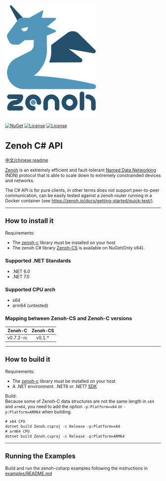 ![zenoh banner](./zenoh-dragon.png)

[![NuGet](https://img.shields.io/nuget/v/Zenoh-CS?color=blue)](https://www.nuget.org/packages/Zenoh-CS/)
[![License](https://img.shields.io/badge/License-EPL%202.0-blue)](https://choosealicense.com/licenses/epl-2.0/)
[![License](https://img.shields.io/badge/License-Apache%202.0-blue.svg)](https://opensource.org/licenses/Apache-2.0)

# Zenoh C# API

[中文/chinese readme](https://github.com/sanri/zenoh-csharp/blob/master/README.zh.md)

[Zenoh](http://zenoh.io) is an extremely efficient and fault-tolerant [Named Data Networking](http://named-data.net) (NDN) protocol that is able to scale down to extremely constrainded devices and networks.

The C# API is for pure clients, in other terms does not support peer-to-peer communication, 
can be easily tested against a zenoh router running in a Docker container (see https://zenoh.io/docs/getting-started/quick-test/).


-------------------------------
## How to install it

Requirements:
- The [zenoh-c](https://github.com/eclipse-zenoh/zenoh-c) library must be installed on your host
- The zenoh C# library [Zenoh-CS](https://www.nuget.org/packages/Zenoh-CS/) is available on NuGet(Only x64).

### Supported .NET Standards
- .NET 6.0
- .NET 7.0

### Supported CPU arch
- x64
- arm64 (untested)

### Mapping between Zenoh-CS and Zenoh-C versions
|  Zenoh-C  | Zenoh-CS |
|:---------:|:--------:|
| v0.7.2-rc |  v0.1.*  |


-------------------------------
## How to build it

Requirements:  
 * The [zenoh-c](https://github.com/eclipse-zenoh/zenoh-c) library must be installed on your host
 * A .NET environment. .NET6 or .NET7 [SDK](https://dotnet.microsoft.com/zh-cn/download/dotnet)

Build:   
Because some of Zenoh-C data structures are not the same length in `x64` and `arm64`, you need to add the option `-p:Platform=x64` or `-p:Platform=ARM64` when building.
```shell
# x64 CPU
dotnet build Zenoh.csproj -c Release -p:Platform=x64
# arm64 CPU
dotnet build Zenoh.csproj -c Release -p:Platform=ARM64
```

-------------------------------
## Running the Examples

Build and run the zenoh-csharp examples following the instructions in [examples/README.md](https://github.com/sanri/zenoh-csharp/blob/master/examples/README.md)
